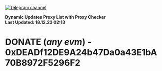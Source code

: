 [![Telegram channel](https://img.shields.io/endpoint?url=https://runkit.io/damiankrawczyk/telegram-badge/branches/master?url=https://t.me/n4z4v0d)](https://t.me/n4z4v0d) 

**Dynamic Updates Proxy List with Proxy Checker**  
**Last Updated: 18.12.23 02:13**

# DONATE (_any evm_) - 0xDEADf12DE9A24b47Da0a43E1bA70B8972F5296F2
